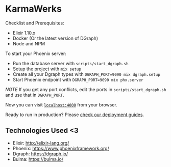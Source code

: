 # KarmaWerks

Checklist and Prerequisites:

* Elixir 1.10.x
* Docker (Or the latest version of DGraph)
* Node and NPM

To start your Phoenix server:

* Run the database server with `scripts/start_dgraph.sh `
* Setup the project with `mix setup`
* Create all your Dgraph types with `DGRAPH_PORT=9090 mix dgraph.setup`
* Start Phoenix endpoint with `DGRAPH_PORT=9090 mix phx.server`

*NOTE* If you get any port conflicts, edit the ports in `scripts/start_dgraph.sh` and use that in `DGRAPH_PORT`.

Now you can visit [`localhost:4000`](http://localhost:4000) from your browser.

Ready to run in production? Please [check our deployment guides](https://hexdocs.pm/phoenix/deployment.html).

## Technologies Used <3

* Elixir: http://elixir-lang.org/
* Phoenix: https://www.phoenixframework.org/
* Dgraph: https://dgraph.io/
* Bulma: https://bulma.io/
